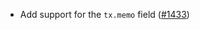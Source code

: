 - Add support for the `tx.memo` field ([#1433])

[#1433]: https://github.com/informalsystems/ibc-rs/issues/1433
